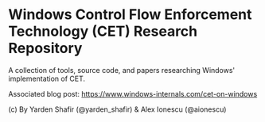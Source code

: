 # Windows Control Flow Enforcement Technology (CET) Research Repository

A collection of tools, source code, and papers researching Windows' implementation of CET.

Associated blog post: https://www.windows-internals.com/cet-on-windows

(c) By Yarden Shafir (@yarden_shafir) & Alex Ionescu (@aionescu)
